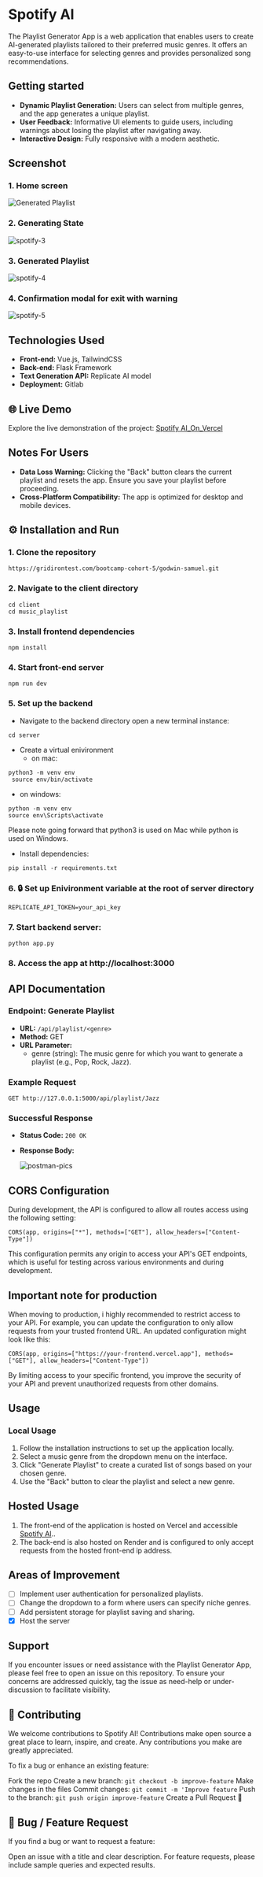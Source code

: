 # Spotify AI

The Playlist Generator App is a web application that enables users to create AI-generated playlists tailored to their preferred music genres. It offers an easy-to-use interface for selecting genres and provides personalized song recommendations.

## Getting started

- **Dynamic Playlist Generation:** Users can select from multiple genres, and the app generates a unique playlist.
- **User Feedback:** Informative UI elements to guide users, including warnings about losing the playlist after navigating away.
- **Interactive Design:** Fully responsive with a modern aesthetic.

##  Screenshot

### 1. Home screen
![Generated Playlist](https://github.com/user-attachments/assets/636ce971-a51e-4f87-aa08-48ff2ea33eaf)


### 2. Generating State
![spotify-3](https://github.com/user-attachments/assets/58c8d1fe-ad3c-423d-936f-b20a9d56fee7)

### 3. Generated Playlist
![spotify-4](https://github.com/user-attachments/assets/39856cd5-986c-4834-8219-7bc9a359e951)

### 4. Confirmation modal for exit with warning
![spotify-5](https://github.com/user-attachments/assets/cc121da7-f57d-4755-915f-61cbbe4e2b89)

## Technologies Used
- **Front-end:** Vue.js, TailwindCSS
- **Back-end:** Flask Framework
- **Text Generation API:** Replicate AI model
- **Deployment:** Gitlab

## 🌐 Live Demo
Explore the live demonstration of the project: [Spotify AI_On_Vercel](https://gridiron-test-5lb5.vercel.app/)

## Notes For Users
- **Data Loss Warning:** Clicking the "Back" button clears the current playlist and resets the app. Ensure you save your playlist before proceeding.
- **Cross-Platform Compatibility:** The app is optimized for desktop and mobile devices.

## ⚙️ Installation and Run 

### 1. Clone the repository
```
https://gridirontest.com/bootcamp-cohort-5/godwin-samuel.git
```
### 2. Navigate to the client directory
```
cd client
cd music_playlist
```
### 3. Install frontend dependencies
```
npm install
```
### 4. Start front-end server
```
npm run dev
```
### 5. Set up the backend
- Navigate to the backend directory open a new terminal instance:
```
cd server
```
- Create a virtual enivironment
  - on mac:
```
python3 -m venv env
 source env/bin/activate
```
  - on windows:
```
python -m venv env
source env\Scripts\activate
```
Please note going forward that python3 is used on Mac while python is used on Windows.
- Install dependencies:
```
pip install -r requirements.txt
```
### 6.  🔒 Set up Enivironment variable at the root of server directory
```
REPLICATE_API_TOKEN=your_api_key
```
### 7. Start backend server:
```
python app.py
```
### 8. Access the app at http://localhost:3000


## API Documentation
### Endpoint: Generate Playlist
- **URL:** `/api/playlist/<genre>`
- **Method:** GET
- **URL Parameter:**
  - genre (string): The music genre for which you want to generate a playlist (e.g., Pop, Rock, Jazz).
### Example Request
```
GET http://127.0.0.1:5000/api/playlist/Jazz
```
### Successful Response
- **Status Code:** ````200 OK````
- **Response Body:**
  
  ![postman-pics](https://github.com/user-attachments/assets/7f7777c6-0440-4a82-af57-fbb733dcf956)
  

## CORS Configuration
During development, the API is configured to allow all routes access using the following setting:
```
CORS(app, origins=["*"], methods=["GET"], allow_headers=["Content-Type"])
```
This configuration permits any origin to access your API's GET endpoints, which is useful for testing across various environments and during development.

## Important note for production
When moving to production, i highly recommended to restrict access to your API. For example, you can update the configuration to only allow requests from your trusted frontend URL. An updated configuration might look like this:
```
CORS(app, origins=["https://your-frontend.vercel.app"], methods=["GET"], allow_headers=["Content-Type"])
```
By limiting access to your specific frontend, you improve the security of your API and prevent unauthorized requests from other domains.


## Usage
### Local Usage
1. Follow the installation instructions to set up the application locally.
2. Select a music genre from the dropdown menu on the interface.
3. Click "Generate Playlist" to create a curated list of songs based on your chosen genre.
4. Use the "Back" button to clear the playlist and select a new genre.

## Hosted Usage
1. The front-end of the application is hosted on Vercel and accessible [Spotify AI](https://gridiron-test-5lb5.vercel.app/)..
2. The back-end is also hosted on Render and is configured to only accept requests from the hosted front-end ip address.


## Areas of Improvement

- [ ] Implement user authentication for personalized playlists.
- [ ] Change the dropdown to a form where users can specify niche genres.
- [ ] Add persistent storage for playlist saving and sharing.
- [x] Host the server

## Support

If you encounter issues or need assistance with the Playlist Generator App, please feel free to open an issue on this repository. To ensure your concerns are addressed quickly, tag the issue as need-help or under-discussion to facilitate visibility.

## 🔧 Contributing
We welcome contributions to Spotify AI! Contributions make open source a great place to learn, inspire, and create. Any contributions you make are greatly appreciated.

To fix a bug or enhance an existing feature:

Fork the repo
Create a new branch: `git checkout -b improve-feature`
Make changes in the files
Commit changes: `git commit -m 'Improve feature`
Push to the branch: `git push origin improve-feature`
Create a Pull Request 🎉

## 📩 Bug / Feature Request
If you find a bug or want to request a feature:

Open an issue with a title and clear description.
For feature requests, please include sample queries and expected results.

